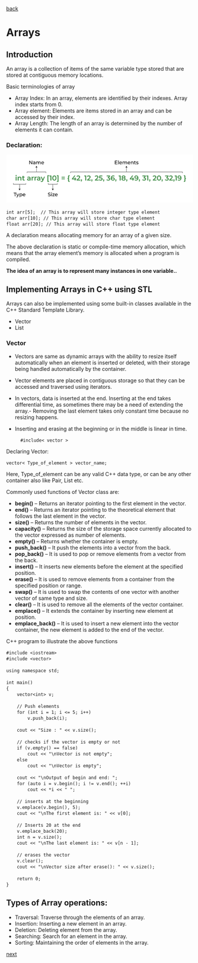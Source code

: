 [back](./../readme.md)

# Arrays

## Introduction

An array is a collection of items of the same variable type stored that are stored at contiguous memory locations.

Basic terminologies of array

- Array Index: In an array, elements are identified by their indexes. Array index starts from 0.
- Array element: Elements are items stored in an array and can be accessed by their index.
- Array Length: The length of an array is determined by the number of elements it can contain.

### Declaration:

![alt text](Arraydeclaration-660x168.png)

    int arr[5];	 // This array will store integer type element
    char arr[10]; // This array will store char type element
    float arr[20]; // This array will store float type element

A declaration means allocating memory for an array of a given size.

The above declaration is static or compile-time memory allocation, which means that the array element’s memory is allocated when a program is compiled.

**The idea of an array is to represent many instances in one variable..**

## Implementing Arrays in C++ using STL

Arrays can also be implemented using some built-in classes available in the C++ Standard Template Library.

- Vector
- List

### Vector

- Vectors are same as dynamic arrays with the ability to resize itself automatically when an element is inserted or deleted, with their storage being handled automatically by the container.
- Vector elements are placed in contiguous storage so that they can be accessed and traversed using iterators.
- In vectors, data is inserted at the end. Inserting at the end takes differential time, as sometimes there may be a need of extending the array.- Removing the last element takes only constant time because no resizing happens.

- Inserting and erasing at the beginning or in the middle is linear in time.

        #include< vector >

Declaring Vector:

    vector< Type_of_element > vector_name;

Here, Type_of_element can be any valid C++ data type,
or can be any other container also like Pair, List etc.

Commonly used functions of Vector class are:

- **begin()** – Returns an iterator pointing to the first element in the vector.
- **end()** – Returns an iterator pointing to the theoretical element that follows the last element in the vector.
- **size()** – Returns the number of elements in the vector.
- **capacity()** – Returns the size of the storage space currently allocated to the vector expressed as number of elements.
- **empty()** – Returns whether the container is empty.
- **push_back()** – It push the elements into a vector from the back.
- **pop_back()** – It is used to pop or remove elements from a vector from the back.
- **insert()** – It inserts new elements before the element at the specified position.
- **erase()** – It is used to remove elements from a container from the specified position or range.
- **swap()** – It is used to swap the contents of one vector with another vector of same type and size.
- **clear()** – It is used to remove all the elements of the vector container.
- **emplace()** – It extends the container by inserting new element at position.
- **emplace_back()** – It is used to insert a new element into the vector container, the new element is added to the end of the vector.

C++ program to illustrate the above functions

    #include <iostream>
    #include <vector>

    using namespace std;

    int main()
    {
        vector<int> v;

        // Push elements
        for (int i = 1; i <= 5; i++)
            v.push_back(i);

        cout << "Size : " << v.size();

        // checks if the vector is empty or not
        if (v.empty() == false)
            cout << "\nVector is not empty";
        else
            cout << "\nVector is empty";

        cout << "\nOutput of begin and end: ";
        for (auto i = v.begin(); i != v.end(); ++i)
            cout << *i << " ";

        // inserts at the beginning
        v.emplace(v.begin(), 5);
        cout << "\nThe first element is: " << v[0];

        // Inserts 20 at the end
        v.emplace_back(20);
        int n = v.size();
        cout << "\nThe last element is: " << v[n - 1];

        // erases the vector
        v.clear();
        cout << "\nVector size after erase(): " << v.size();

        return 0;
    }

## Types of Array operations:

- Traversal: Traverse through the elements of an array.
- Insertion: Inserting a new element in an array.
- Deletion: Deleting element from the array.
- Searching: Search for an element in the array.
- Sorting: Maintaining the order of elements in the array.

[next](./sampleProblemsArray.md)
